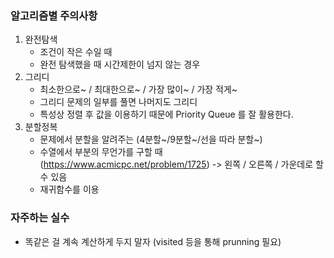 ### 알고리즘별 주의사항 ###

1. 완전탐색
    - 조건이 작은 수일 때
    - 완전 탐색했을 때 시간제한이 넘지 않는 경우
2. 그리디
    - 최소한으로~ / 최대한으로~ / 가장 많이~ / 가장 적게~
    - 그리디 문제의 일부를 풀면 나머지도 그리디
    - 특성상 정렬 후 값을 이용하기 때문에 Priority Queue 를 잘 활용한다.
3. 분할정복
    - 문제에서 분할을 알려주는 (4분할~/9분할~/선을 따라 분할~)
    - 수열에서 부분의 무언가를 구할 때 (https://www.acmicpc.net/problem/1725) -> 왼쪽 / 오른쪽 / 가운데로 할 수 있음
    - 재귀함수를 이용


### 자주하는 실수 ###

- 똑같은 걸 계속 계산하게 두지 말자 (visited 등을 통해 prunning 필요)
